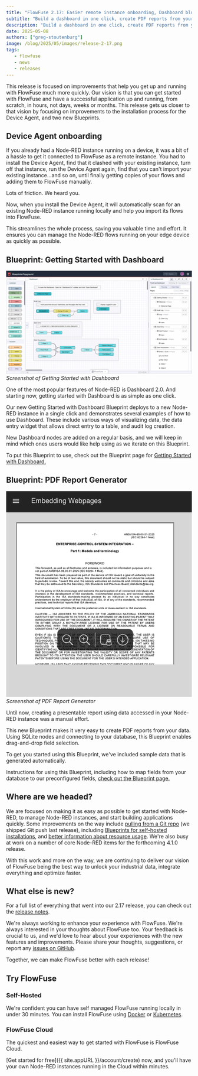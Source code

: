 ```yaml
---
title: "FlowFuse 2.17: Easier remote instance onboarding, Dashboard blueprint, PDF generation, and more"
subtitle: "Build a dashboard in one click, create PDF reports from your data, and import instances when installing Device Agent"
description: "Build a dashboard in one click, create PDF reports from your data, and import instances when installing Device Agent"
date: 2025-05-08
authors: ["greg-stoutenburg"]
image: /blog/2025/05/images/release-2-17.png
tags:
   - flowfuse
   - news
   - releases
---
```


This release is focused on improvements that help you get up and running with FlowFuse much more quickly. Our vision is that you can get started with FlowFuse and have a successful application up and running, from scratch, in hours, not days, weeks or months. This release gets us closer to that vision by focusing on improvements to the installation process for the Device Agent, and two new Blueprints.

<!--more-->

## Device Agent onboarding

If you already had a Node-RED instance running on a device, it was a bit of a hassle to get it connected to FlowFuse as a remote instance. You had to install the Device Agent, find that it clashed with your existing instance, turn off that instance, run the Device Agent again, find that you can't import your existing instance...and so on, until finally getting copies of your flows and adding them to FlowFuse manually.

Lots of friction. We heard you. 

Now, when you install the Device Agent, it will automatically scan for an existing Node-RED instance running locally and help you import its flows into FlowFuse.

This streamlines the whole process, saving you valuable time and effort. It ensures you can manage the Node-RED flows running on your edge device as quickly as possible.

## Blueprint: Getting Started with Dashboard

![Screenshot of Getting Started with Dashboard](./images/dashboard.png)
_Screenshot of Getting Started with Dashboard_

One of the most popular features of Node-RED is Dashboard 2.0. And starting now, getting started with Dashboard is as simple as one click.

Our new Getting Started with Dashboard Blueprint deploys to a new Node-RED instance in a single click and demonstrates several examples of how to use Dashboard. These include various ways of visualizing data, the data entry widget that allows direct entry to a table, and audit log creation.

New Dashboard nodes are added on a regular basis, and we will keep in mind which ones users would like help using as we iterate on this Blueprint.

To put this Blueprint to use, check out the Blueprint page for [Getting Started with Dashboard.](https://flowfuse.com/blueprints/getting-started/dashboard/)


## Blueprint: PDF Report Generator

![Screenshot of PDF Report Generator](./images/pdf.png)
_Screenshot of PDF Report Generator_

Until now, creating a presentable report using data accessed in your Node-RED instance was a manual effort.

This new Blueprint makes it very easy to create PDF reports from your data. Using SQLite nodes and connecting to your database, this Blueprint  enables drag-and-drop field selection.

To get you started using this Blueprint, we've included sample data that is generated automatically. 

Instructions for using this Blueprint, including how to map fields from your database to our preconfigured fields, [check out the Blueprint page.](https://flowfuse.com/blueprints/manufacturing/pdf-report-generator/)


## Where are we headed?

We are focused on making it as easy as possible to get started with Node-RED, to manage Node-RED instances, and start building applications quickly. Some improvements on the way include [pulling from a Git repo](https://github.com/FlowFuse/flowfuse/issues/5415) (we shipped Git push last release), including [Blueprints for self-hosted installations](https://github.com/FlowFuse/flowfuse/issues/5179), and [better information about resource usage](https://github.com/FlowFuse/flowfuse/issues/223). We're also busy at work on a number of core Node-RED items for the forthcoming 4.1.0 release.

With this work and more on the way, we are continuing to deliver our vision of FlowFuse being the best way to unlock your industrial data, integrate everything and optimize faster.


## What else is new?

For a full list of everything that went into our 2.17 release, you can check out the [release notes](https://github.com/FlowFuse/flowfuse/releases/).

We're always working to enhance your experience with FlowFuse. We're always interested in your thoughts about FlowFuse too. Your feedback is crucial to us, and we'd love to hear about your experiences with the new features and improvements. Please share your thoughts, suggestions, or report any [issues on GitHub](https://github.com/FlowFuse/flowfuse/issues/new/choose). 

Together, we can make FlowFuse better with each release!

## Try FlowFuse

### Self-Hosted

We're confident you can have self managed FlowFuse running locally in under 30 minutes. You can install FlowFuse using [Docker](/docs/install/docker/) or [Kubernetes](/docs/install/kubernetes/).

### FlowFuse Cloud

The quickest and easiest way to get started with FlowFuse is FlowFuse Cloud.

[Get started for free]({{ site.appURL }}/account/create) now, and you'll have your own Node-RED instances running in the Cloud within minutes.